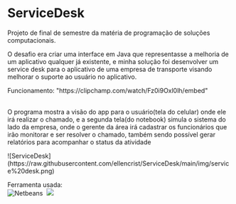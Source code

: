 # ServiceDesk
Projeto de final de semestre da matéria de programação de soluções computacionais.
<p>O desafio era criar uma interface em Java que representasse a melhoria de um aplicativo qualquer já existente, e minha solução foi desenvolver um service desk para o aplicativo de uma empresa de transporte visando melhorar o suporte ao usuário no aplicativo.</p>

<div>
 Funcionamento: "https://clipchamp.com/watch/Fz0i9Oxl0lh/embed"
 </div>
 <br>
  <p>O programa mostra a visão do app para o usuário(tela do celular) onde ele irá realizar o chamado, e a segunda tela(do notebook) simula o sistema do lado da empresa, onde o gerente da área irá cadastrar os funcionários que irão monitorar e ser resolver o chamado, também sendo possível gerar relatórios para acompanhar o status da atividade</p>
  ![ServiceDesk](https://raw.githubusercontent.com/ellencrist/ServiceDesk/main/img/service%20desk.png)
 
 
 
 
 
 
 
 
 Ferramenta usada:
<br>
  ![Netbeans](https://img.shields.io/badge/-netbeans-0D1117?style=for-the-badge&logo=netbeans&logoColor=007ACC&labelColor=0D1117)&nbsp;
  <img src="https://th.bing.com/th/id/R.f348d40c8d60d9dd1c8ef9c654b02705?rik=vWlWz0rp8H2Meg&pid=ImgRaw&r=0g" width="28"/>


